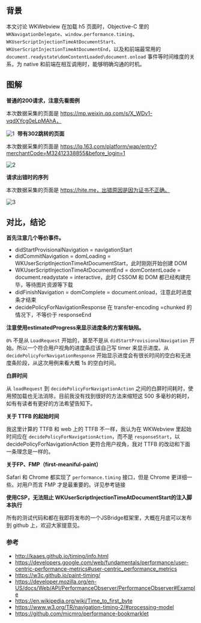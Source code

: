 ## 背景

本文讨论 WKWebview 在加载 h5 页面时，Objective-C 里的 `WKNavigationDelegate`、`window.performance.timing`、`WKUserScriptInjectionTimeAtDocumentStart`、`WKUserScriptInjectionTimeAtDocumentEnd`，以及和前端最常用的`document.readystate\domContentLoaded\document.onload` 事件等时间维度的关系，为 native 和前端在相互调用时，能够明确沟通的时机。

## 图解

**普通的200请求，注意先看图例**

本次数据采集的页面是 https://mp.weixin.qq.com/s/X_WDv1-vqdXYcg0eLpMAhA，

![1](http://)
​
**带有302跳转的页面**

本次数据采集的页面是 https://lq.163.com/platform/wap/entry?merchantCode=M32412338855&before_login=1

![2](http://)

**请求出错时的序列**

本次数据采集的页面是 https://hite.me，出错原因是因为证书不正确。

![3](http://)
​
## 对比，结论

**首先注意几个等价事件。**

* didStartProvisionalNavigation = navigationStart
* didCommitNavigation = domLoading  =  WKUserScriptInjectionTimeAtDocumentStart，此时刚刚开始创建 DOM
* WKUserScriptInjectionTimeAtDocumentEnd = domContentLoade = document.readystate = interactive，此时 CSSOM 和 DOM 都已经构建完毕，等待图片资源等下载
* didFinishNavigation = domComplete = document.onload，注意此时进度条才结束
* decidePolicyForNavigationResponse 在 transfer-encoding =chunked 的情况下，不等价于 responseEnd

**注意使用estimatedProgress来显示进度条的方案有缺陷。**

`0%` 不是从 `LoadRequest` 开始的，甚至不是从 `didStartProvisionalNavigation` 开始。所以一个符合用户视角的进度条应该自己写 timer 来显示进度。从 `decidePolicyForNavigationResponse` 开始显示进度会有很长时间的空白和无进度条阶段，从这次用例来看大概 1s 的空白时间。

**白屏时间**

从 `loadRequest` 到 `decidePolicyForNavigationAction` 之间的白屏时间耗时，使用预加载也无法消除，目前我没有找到很好的方法来缩短这 500 多毫秒的耗时，如有有读者有更好的方法希望告知下。

**关于 TTFB 的起始时间**

我这里计算的 TTFB 和 web 上的 TTFB 不一样，我认为在 WKWebview 里起始时间应在  `decidePolicyForNavigationAction`，而不是 `responseStart`，以 decidePolicyForNavigationAction 更符合用户视角，我对 TTFB 的改动和下面一条理念是一样的。

**关于FP、FMP（first-meaniful-paint）**

Safari 和 Chrome 都实现了 `performance.timing` 接口，但是 Chrome 更详细一些。对用户而言 FMP 才是最重要的。详见参考链接

**使用CSP，无法阻止 WKUserScriptInjectionTimeAtDocumentStart的注入脚本执行**

所有的测试代码和都在我即将发布的一个JSBridge框架里，大概在月底可以发布到 github 上，欢迎大家提意见。

### 参考

* http://kaaes.github.io/timing/info.html
* https://developers.google.com/web/fundamentals/performance/user-centric-performance-metrics#user-centric_performance_metrics
* https://w3c.github.io/paint-timing/
* https://developer.mozilla.org/en-US/docs/Web/API/PerformanceObserver/PerformanceObserver#Example
* https://en.wikipedia.org/wiki/Time_to_first_byte
* https://www.w3.org/TR/navigation-timing-2/#processing-model
* https://github.com/micmro/performance-bookmarklet

